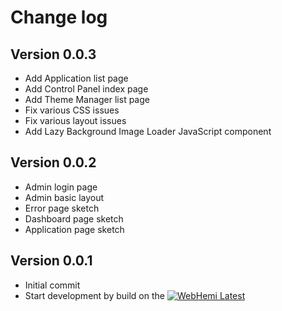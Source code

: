 # Change log

## Version 0.0.3 ##
* Add Application list page
* Add Control Panel index page
* Add Theme Manager list page 
* Fix various CSS issues
* Fix various layout issues
* Add Lazy Background Image Loader JavaScript component

## Version 0.0.2 ##
* Admin login page
* Admin basic layout
* Error page sketch
* Dashboard page sketch
* Application page sketch

## Version 0.0.1 ##
* Initial commit
* Start development by build on the [![WebHemi Latest](https://img.shields.io/badge/WebHemi-4.0-blue.svg)](https://github.com/Gixx/WebHemi/releases/latest)
